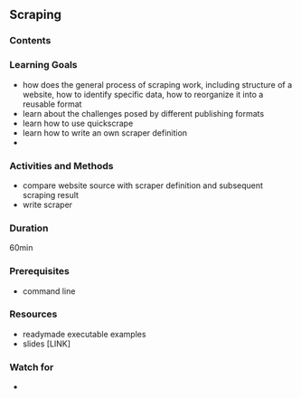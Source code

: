 ## Scraping

### Contents


### Learning Goals

* how does the general process of scraping work, including structure of a website, how to identify specific data, how to reorganize it into a reusable format
* learn about the challenges posed by different publishing formats
* learn how to use quickscrape
* learn how to write an own scraper definition
* 


### Activities and Methods

* compare website source with scraper definition and subsequent scraping result
* write scraper


### Duration

60min

### Prerequisites

* command line

### Resources

* readymade executable examples
* slides [LINK]


### Watch for

* 